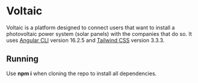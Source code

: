 # Voltaic

Voltaic is a platform designed to connect users that want to install a photovoltaic power system (solar panels) with the companies that do so.
It uses [Angular CLI](https://github.com/angular/angular-cli) version 16.2.5 and [Tailwind CSS](https://github.com/tailwindlabs/tailwindcss) version 3.3.3.

## Running
Use **npm i** when cloning the repo to install all dependencies.
